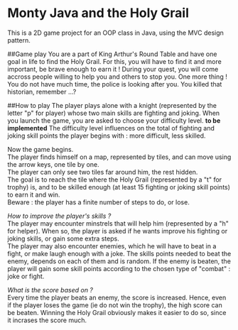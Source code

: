 Monty Java and the Holy Grail
=============

This is a 2D game project for an OOP class in Java, using the MVC design pattern.

##Game play
You are a part of King Arthur's Round Table and have one goal in life to find the Holy Grail.
For this, you will have to find it and more important, be brave enough to earn it ! 
During your quest, you will come accross people willing to help you and others to stop you.
One more thing ! You do not have much time, the police is looking after you.
You killed that historian, remember ...?

##How to play
The player plays alone with a knight (represented by the letter "p" for player) whose two main skills are fighting and joking.
When you launch the game, you are asked to choose your difficulty level. **to be implemented**
The difficulty level influences on the total of fighting and joking skill points the player begins with : more difficult, less skilled.

Now the game begins.  
The player finds himself on a map, represented by tiles, and can move using the arrow keys, one tile by one.  
The player can only see two tiles far around him, the rest hidden.  
The goal is to reach the tile where the Holy Grail (represented by a "t" for trophy) is, and to be skilled enough (at least 15 fighting or joking skill points) to earn it and win.  
Beware : the player has a finite number of steps to do, or lose.

*How to improve the player's skills ?*  
The player may encounter minstrels that will help him (represented by a "h" for helper). 
When so, the player is asked if he wants improve his fighting or joking skills, or gain some extra steps.  
The player may also encounter enemies, which he will have to beat in a fight, or make laugh enough with a joke. 
The skills points needed to beat the enemy, depends on each of them and is random. If the enemy is beaten, the player will gain some skill points according to the chosen type of "combat" : joke or fight.  

*What is the score based on ?*  
Every time the player beats an enemy, the score is increased. Hence, even if the player loses the game (ie do not win the trophy), the high score can be beaten. Winning the Holy Grail obviously makes it easier to do so, since it incrases the score much.
